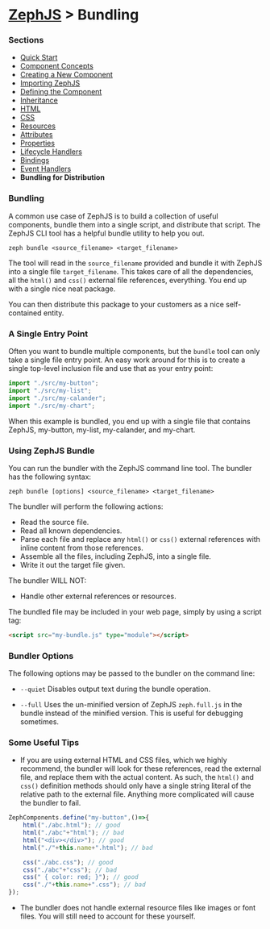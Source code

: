 # [ZephJS](../README.md) > Bundling

### Sections

- [Quick Start](./ComponentQuickStart.md)
- [Component Concepts](./ComponentConcepts.md)
- [Creating a New Component](./docs/ComponentCreation.md)
- [Importing ZephJS](./ComponentImporting.md)
- [Defining the Component](./ComponentDefinition.md)
- [Inheritance](./ComponentInheritance.md)
- [HTML](./ComponentMarkup.md)
- [CSS](./ComponentStyling.md)
- [Resources](./ComponentAssets.md)
- [Attributes](./ComponentAttributes.md)
- [Properties](./ComponentProperties.md)
- [Lifecycle Handlers](./ComponentLifecycleHandlers.md)
- [Bindings](./ComponentBindings.md)
- [Event Handlers](./ComponentEvents.md)
- **Bundling for Distribution**

### Bundling

A common use case of ZephJS is to build a collection of useful components, bundle them into a single script, and distribute that script. The ZephJS CLI tool has a helpful bundle utility to help you out.

```shell
zeph bundle <source_filename> <target_filename>
```

The tool will read in the `source_filename` provided and bundle it with ZephJS into a single file `target_filename`. This takes care of all the dependencies, all the `html()` and `css()` external file references, everything.  You end up with a single nice neat package.

You can then distribute this package to your customers as a nice self-contained entity.

### A Single Entry Point

Often you want to bundle multiple components, but the `bundle` tool can only take a single file entry point.  An easy work around for this is to create a single top-level inclusion file and use that as your entry point:

```javascript
import "./src/my-button";
import "./src/my-list";
import "./src/my-calander";
import "./src/my-chart";
```

When this example is bundled, you end up with a single file that contains ZephJS, my-button, my-list, my-calander, and my-chart.

### Using ZephJS Bundle

You can run the bundler with the ZephJS command line tool. The bundler has the following syntax:

```shell
zeph bundle [options] <source_filename> <target_filename>
```

The bundler will perform the following actions:
 - Read the source file.
 - Read all known dependencies.
 - Parse each file and replace any `html()` or `css()` external references with inline content from those references.
 - Assemble all the files, including ZephJS, into a single file.
 - Write it out the target file given.

The bundler WILL NOT:
 - Handle other external references or resources.

The bundled file may be included in your web page, simply by using a script tag:

```html
<script src="my-bundle.js" type="module"></script>
```

### Bundler Options

The following options may be passed to the bundler on the command line:

 - `--quiet` Disables output text during the bundle operation.

 - `--full` Uses the un-minified version of ZephJS `zeph.full.js` in the bundle instead of the minified version. This is useful for debugging sometimes.

### Some Useful Tips

 - If you are using external HTML and CSS files, which we highly recommend, the bundler will look for these references, read the external file, and replace them with the actual content.  As such, the `html()` and `css()` definition methods should only have a single string literal of the relative path to the external file.  Anything more complicated will cause the bundler to fail.

 ```javascript
 ZephComponents.define("my-button",()=>{
	 html("./abc.html"); // good
	 html("./abc"+"html"); // bad
	 html("<div></div>"); // good
	 html("./"+this.name+".html"); // bad

	 css("./abc.css"); // good
	 css("./abc"+"css"); // bad
	 css(" { color: red; }"); // good
	 css("./"+this.name+".css"); // bad
 });
 ```

 - The bundler does not handle external resource files like images or font files. You will still need to account for these yourself.
